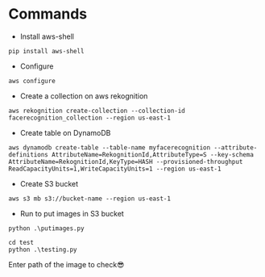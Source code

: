 # Commands
- Install aws-shell
```
pip install aws-shell
```

- Configure
```
aws configure
```

- Create a collection on aws rekognition
```
aws rekognition create-collection --collection-id facerecognition_collection --region us-east-1
```

- Create table on DynamoDB
```
aws dynamodb create-table --table-name myfacerecognition --attribute-definitions AttributeName=RekognitionId,AttributeType=S --key-schema AttributeName=RekognitionId,KeyType=HASH --provisioned-throughput ReadCapacityUnits=1,WriteCapacityUnits=1 --region us-east-1
```

- Create S3 bucket
```
aws s3 mb s3://bucket-name --region us-east-1
```

- Run to put images in S3 bucket
```
python .\putimages.py
```
```
cd test
python .\testing.py
```

Enter path of the image to check😎